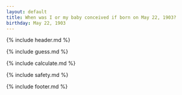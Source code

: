 ```yaml
---
layout: default
title: When was I or my baby conceived if born on May 22, 1903?
birthday: May 22, 1903
---
```


{% include header.md %}

{% include guess.md %}

{% include calculate.md %}

{% include safety.md %}

{% include footer.md %}



